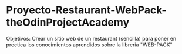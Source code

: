 # Proyecto-Restaurant-WebPack-theOdinProjectAcademy

Objetivos: 
Crear un sitio web de un restaurant (sencilla) para poner en prectica los conocimientos aprendidos sobre la libreria "WEB-PACK"

